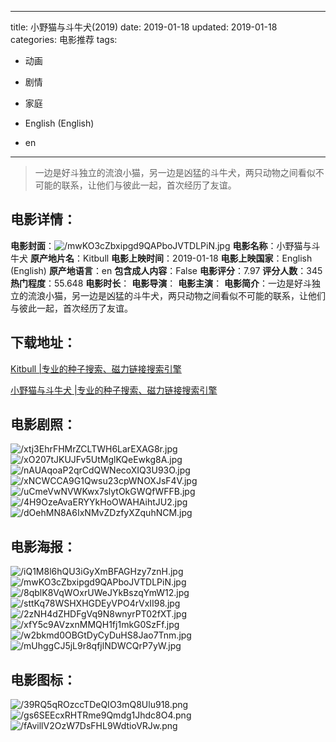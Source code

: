
---
title: 小野猫与斗牛犬(2019)
date: 2019-01-18
updated: 2019-01-18
categories: 电影推荐
tags:
- 动画
- 剧情
- 家庭

- English (English)
- en
---


> 一边是好斗独立的流浪小猫，另一边是凶猛的斗牛犬，两只动物之间看似不可能的联系，让他们与彼此一起，首次经历了友谊。

## **电影详情**：

**电影封面**：<img src="https://image.tmdb.org/t/p/w200/mwKO3cZbxipgd9QAPboJVTDLPiN.jpg" alt="/mwKO3cZbxipgd9QAPboJVTDLPiN.jpg" title="/mwKO3cZbxipgd9QAPboJVTDLPiN.jpg">
**电影名称**：小野猫与斗牛犬
**原产地片名**：Kitbull
**电影上映时间**：2019-01-18
**电影上映国家**：English (English)
**原产地语言**：en
**包含成人内容**：False
**电影评分**：7.97
**评分人数**：345
**热门程度**：55.648
**电影时长**：
**电影导演**：
**电影主演**：
**电影简介**：一边是好斗独立的流浪小猫，另一边是凶猛的斗牛犬，两只动物之间看似不可能的联系，让他们与彼此一起，首次经历了友谊。

## **下载地址**：
[Kitbull |专业的种子搜索、磁力链接搜索引擎](https://movie.amd794.com:2083/?search=Kitbull&ordering=&mode=match_phrase&page_size=10&page=1)

[小野猫与斗牛犬 |专业的种子搜索、磁力链接搜索引擎](https://movie.amd794.com:2083/?search=%E5%B0%8F%E9%87%8E%E7%8C%AB%E4%B8%8E%E6%96%97%E7%89%9B%E7%8A%AC&ordering=&mode=match_phrase&page_size=10&page=1)
 

## **电影剧照**：
<img src="https://image.tmdb.org/t/p/original/xtj3EhrFHMrZCLTWH6LarEXAG8r.jpg" alt="/xtj3EhrFHMrZCLTWH6LarEXAG8r.jpg" title="/xtj3EhrFHMrZCLTWH6LarEXAG8r.jpg"><img src="https://image.tmdb.org/t/p/original/xO207tJKUJFv5UtMglKQeEwkg8A.jpg" alt="/xO207tJKUJFv5UtMglKQeEwkg8A.jpg" title="/xO207tJKUJFv5UtMglKQeEwkg8A.jpg"><img src="https://image.tmdb.org/t/p/original/nAUAqoaP2qrCdQWNecoXIQ3U93O.jpg" alt="/nAUAqoaP2qrCdQWNecoXIQ3U93O.jpg" title="/nAUAqoaP2qrCdQWNecoXIQ3U93O.jpg"><img src="https://image.tmdb.org/t/p/original/xNCWCCA9G1Qwsu23cpWNOXJsF4V.jpg" alt="/xNCWCCA9G1Qwsu23cpWNOXJsF4V.jpg" title="/xNCWCCA9G1Qwsu23cpWNOXJsF4V.jpg"><img src="https://image.tmdb.org/t/p/original/uCmeVwNVWKwx7slytOkGWQfWFFB.jpg" alt="/uCmeVwNVWKwx7slytOkGWQfWFFB.jpg" title="/uCmeVwNVWKwx7slytOkGWQfWFFB.jpg"><img src="https://image.tmdb.org/t/p/original/4H9OzeAvaERYYkHoOWAHAihtJU2.jpg" alt="/4H9OzeAvaERYYkHoOWAHAihtJU2.jpg" title="/4H9OzeAvaERYYkHoOWAHAihtJU2.jpg"><img src="https://image.tmdb.org/t/p/original/dOehMN8A6IxNMvZDzfyXZquhNCM.jpg" alt="/dOehMN8A6IxNMvZDzfyXZquhNCM.jpg" title="/dOehMN8A6IxNMvZDzfyXZquhNCM.jpg">

## **电影海报**：
<img src="https://image.tmdb.org/t/p/original/iQ1M8l6hQU3iGyXmBFAGHzy7znH.jpg" alt="/iQ1M8l6hQU3iGyXmBFAGHzy7znH.jpg" title="/iQ1M8l6hQU3iGyXmBFAGHzy7znH.jpg"><img src="https://image.tmdb.org/t/p/original/mwKO3cZbxipgd9QAPboJVTDLPiN.jpg" alt="/mwKO3cZbxipgd9QAPboJVTDLPiN.jpg" title="/mwKO3cZbxipgd9QAPboJVTDLPiN.jpg"><img src="https://image.tmdb.org/t/p/original/8qblK8VqWOxrUWeJYkBszqYmW12.jpg" alt="/8qblK8VqWOxrUWeJYkBszqYmW12.jpg" title="/8qblK8VqWOxrUWeJYkBszqYmW12.jpg"><img src="https://image.tmdb.org/t/p/original/sttKq78WSHXHGDEyVPO4rVxII98.jpg" alt="/sttKq78WSHXHGDEyVPO4rVxII98.jpg" title="/sttKq78WSHXHGDEyVPO4rVxII98.jpg"><img src="https://image.tmdb.org/t/p/original/2zNH4dZHDFgVq9N8wnyrPT02fXT.jpg" alt="/2zNH4dZHDFgVq9N8wnyrPT02fXT.jpg" title="/2zNH4dZHDFgVq9N8wnyrPT02fXT.jpg"><img src="https://image.tmdb.org/t/p/original/xfY5c9AVzxnMMQH1fj1mkG0SzFf.jpg" alt="/xfY5c9AVzxnMMQH1fj1mkG0SzFf.jpg" title="/xfY5c9AVzxnMMQH1fj1mkG0SzFf.jpg"><img src="https://image.tmdb.org/t/p/original/w2bkmd0OBGtDyCyDuHS8Jao7Tnm.jpg" alt="/w2bkmd0OBGtDyCyDuHS8Jao7Tnm.jpg" title="/w2bkmd0OBGtDyCyDuHS8Jao7Tnm.jpg"><img src="https://image.tmdb.org/t/p/original/mUhggCJ5jL9r8qfjlNDWCQrP7yW.jpg" alt="/mUhggCJ5jL9r8qfjlNDWCQrP7yW.jpg" title="/mUhggCJ5jL9r8qfjlNDWCQrP7yW.jpg">

## **电影图标**：
<img src="https://image.tmdb.org/t/p/original/39RQ5qROzccTDeQIO3mQ8Ulu918.png" alt="/39RQ5qROzccTDeQIO3mQ8Ulu918.png" title="/39RQ5qROzccTDeQIO3mQ8Ulu918.png"><img src="https://image.tmdb.org/t/p/original/gs6SEEcxRHTRme9Qmdg1Jhdc8O4.png" alt="/gs6SEEcxRHTRme9Qmdg1Jhdc8O4.png" title="/gs6SEEcxRHTRme9Qmdg1Jhdc8O4.png"><img src="https://image.tmdb.org/t/p/original/fAvillV2OzW7DsFHL9WdtioVRJw.png" alt="/fAvillV2OzW7DsFHL9WdtioVRJw.png" title="/fAvillV2OzW7DsFHL9WdtioVRJw.png">
